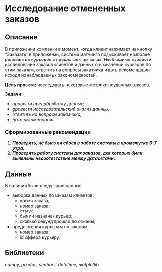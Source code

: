 # Исследование отмененных заказов

## Описание
В приложении компании в момент, когда клиент нажимает на кнопку "Заказать" в приложении, система матчинга подыскивает наиболее релевантых курьеров и предлагаем им заказ. 
Необходимо провести исследование заказов клиентов и данных о назначении курьеров по этим заказам, ответить на вопросы заказчика и дать рекомендации исходя из наблюдаемых закономерностей.

**Цель проекта:**  исследовать некоторые метрики неудачных заказов.

**Задачи:**

- *провести предобработку данных;*
- *gровести исследовательский анализ данных;*
- *ответить на вопросы заказчика;*
- *дать рекомендации.*

### Сформированные рекомендации
1. ***Проверить, не было ли сбоев в работе системы в промежутке 6-7 утра.***
2. ***Проверить работу системы для заказов, для которых были выявлены несоответствия между датасетами.***

## Данные

В наличии были следующие данные:

- выборка данных по заказам клиентов:
  - время заказа;
  - номер заказа;
  - статус;
  - был ли назначен курьер;
  - сколько секунд прошло до отмены;
- предложения курьерам по заказам:
  - номер заказа;
  - id оффера курьеру.


## Библиотеки
*numpy, pandas, seaborn, datetime, matplotlib*
